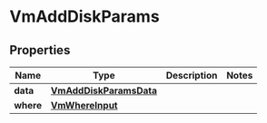 

# VmAddDiskParams


## Properties

Name | Type | Description | Notes
------------ | ------------- | ------------- | -------------
**data** | [**VmAddDiskParamsData**](VmAddDiskParamsData.md) |  | 
**where** | [**VmWhereInput**](VmWhereInput.md) |  | 



